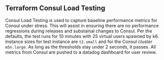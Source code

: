 ## Terraform Consul Load Testing
Consul Load Testing is used to capture baseline performance metrics for Consul under stress. This will assist in ensuring there are no performance regressions during releases and substainal changes to Consul. Per the defaults, the test runs for 10 minutes with 25 virtual users spawned by k6. Instance sizes for test instance are `t2.small` and for the Consul cluster `m5n.large`.  As long as the thresholds stay under 2 seconds, it passes. All metrics from Consul are pushed to a datadog dashboard for user review.
